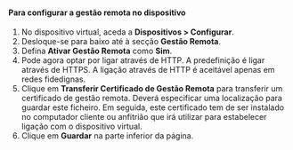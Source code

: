 
#### <a name="to-configure-remote-management-on-the-device"></a>Para configurar a gestão remota no dispositivo
1. No dispositivo virtual, aceda a **Dispositivos > Configurar**.
2. Desloque-se para baixo até à secção **Gestão Remota**.
3. Defina **Ativar Gestão Remota** como **Sim**.
4. Pode agora optar por ligar através de HTTP. A predefinição é ligar através de HTTPS. A ligação através de HTTP é aceitável apenas em redes fidedignas.
5. Clique em **Transferir Certificado de Gestão Remota** para transferir um certificado de gestão remota. Deverá especificar uma localização para guardar este ficheiro. Em seguida, este certificado tem de ser instalado no computador cliente ou anfitrião que irá utilizar para estabelecer ligação com o dispositivo virtual.
6. Clique em **Guardar** na parte inferior da página.



<!--HONumber=Nov16_HO2-->


